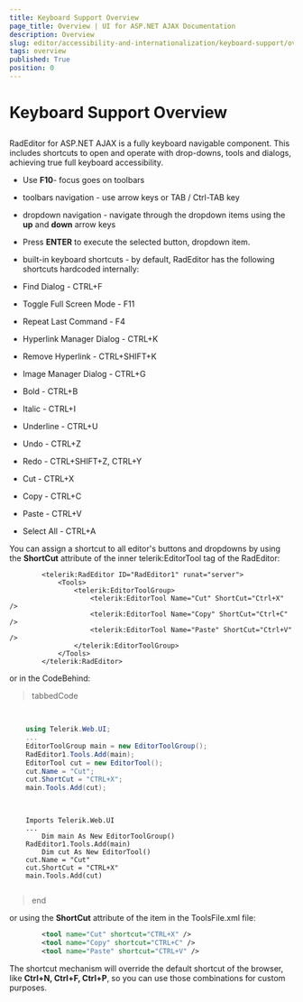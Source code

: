 ```yaml
---
title: Keyboard Support Overview
page_title: Overview | UI for ASP.NET AJAX Documentation
description: Overview
slug: editor/accessibility-and-internationalization/keyboard-support/overview
tags: overview
published: True
position: 0
---
```


# Keyboard Support Overview



## 

RadEditor for ASP.NET AJAX is a fully keyboard navigable component. This includes shortcuts to open and operate with drop-downs, tools and dialogs, achieving true full keyboard accessibility.

* Use __F10__- focus goes on toolbars

* toolbars navigation - use arrow keys or TAB / Ctrl-TAB key

* dropdown navigation - navigate through the dropdown items using the __up__ and __down__ arrow keys

* Press __ENTER__ to execute the selected button, dropdown item.

* built-in keyboard shortcuts - by default, RadEditor has the following shortcuts hardcoded internally:

* Find Dialog - CTRL+F

* Toggle Full Screen Mode - F11

* Repeat Last Command - F4

* Hyperlink Manager Dialog - CTRL+K

* Remove Hyperlink - CTRL+SHIFT+K

* Image Manager Dialog - CTRL+G

* Bold - CTRL+B

* Italic - CTRL+I

* Underline - CTRL+U

* Undo - CTRL+Z

* Redo - CTRL+SHIFT+Z, CTRL+Y

* Cut - CTRL+X

* Copy - CTRL+C

* Paste - CTRL+V

* Select All - CTRL+A

You can assign a shortcut to all editor's buttons and dropdowns by using the __ShortCut__ attribute of the inner telerik:EditorTool tag of the RadEditor:

````ASPNET
	    <telerik:RadEditor ID="RadEditor1" runat="server">
	        <Tools>
	            <telerik:EditorToolGroup>
	                <telerik:EditorTool Name="Cut" ShortCut="Ctrl+X" />
	                <telerik:EditorTool Name="Copy" ShortCut="Ctrl+C" />
	                <telerik:EditorTool Name="Paste" ShortCut="Ctrl+V" />
	            </telerik:EditorToolGroup>
	        </Tools>
	    </telerik:RadEditor>
````



or in the CodeBehind:

>tabbedCode

````C#
	     
	
	using Telerik.Web.UI;
	...
	EditorToolGroup main = new EditorToolGroup();
	RadEditor1.Tools.Add(main);
	EditorTool cut = new EditorTool();
	cut.Name = "Cut";
	cut.ShortCut = "CTRL+X";
	main.Tools.Add(cut); 
				
````
````VB
	
	Imports Telerik.Web.UI
	...
	    Dim main As New EditorToolGroup()
	RadEditor1.Tools.Add(main)
	    Dim cut As New EditorTool()
	cut.Name = "Cut"
	cut.ShortCut = "CTRL+X"
	main.Tools.Add(cut) 
				
````
>end

or using the __ShortCut__ attribute of the __<tool>__ item in the ToolsFile.xml file:

````XML
	    <tool name="Cut" shortcut="CTRL+X" />
	    <tool name="Copy" shortcut="CTRL+C" />
	    <tool name="Paste" shortcut="CTRL+V" />
````



The shortcut mechanism will override the default shortcut of the browser, like __Ctrl+N, Ctrl+F, Ctrl+P__, so you can use those combinations for custom purposes.
